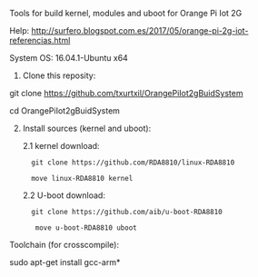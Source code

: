 

Tools for build kernel, modules and uboot for Orange Pi Iot 2G


Help: http://surfero.blogspot.com.es/2017/05/orange-pi-2g-iot-referencias.html

System OS: 16.04.1-Ubuntu x64


1. Clone this reposity:

git clone https://github.com/txurtxil/OrangePiIot2gBuidSystem

cd OrangePiIot2gBuidSystem



2. Install sources (kernel and uboot):

     2.1 kernel download:

         git clone https://github.com/RDA8810/linux-RDA8810

         move linux-RDA8810 kernel

     2.2 U-boot download:

         git clone https://github.com/aib/u-boot-RDA8810

          move u-boot-RDA8810 uboot



Toolchain (for crosscompile):

sudo apt-get install gcc-arm*
